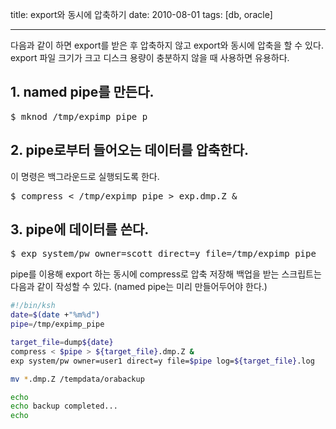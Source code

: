 title: export와 동시에 압축하기
date: 2010-08-01
tags: [db, oracle]

---
다음과 같이 하면 export를 받은 후 압축하지 않고 export와 동시에 압축을 할 수 있다. export 파일 크기가 크고 디스크 용량이 충분하지 않을 때 사용하면 유용하다.
<!-- more -->

## 1. named pipe를 만든다.
<pre class="console">
$ mknod /tmp/expimp_pipe p
</pre>

## 2. pipe로부터 들어오는 데이터를 압축한다.
이 명령은 백그라운드로 실행되도록 한다.

<pre class="console">
$ compress < /tmp/expimp_pipe > exp.dmp.Z &
</pre>

## 3. pipe에 데이터를 쓴다.
<pre class="console">
$ exp system/pw owner=scott direct=y file=/tmp/expimp_pipe
</pre>

pipe를 이용해 export 하는 동시에 compress로 압축 저장해 백업을 받는 스크립트는 다음과 같이 작성할 수 있다. (named pipe는 미리 만들어두어야 한다.)

```sh
#!/bin/ksh
date=$(date +"%m%d")
pipe=/tmp/expimp_pipe

target_file=dump${date}
compress < $pipe > ${target_file}.dmp.Z &
exp system/pw owner=user1 direct=y file=$pipe log=${target_file}.log

mv *.dmp.Z /tempdata/orabackup

echo
echo backup completed...
echo
```
